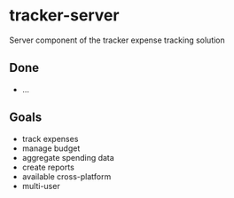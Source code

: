 # tracker-server
Server component of the tracker expense tracking solution

## Done
* ...

## Goals
* track expenses
* manage budget
* aggregate spending data
* create reports
* available cross-platform
* multi-user
